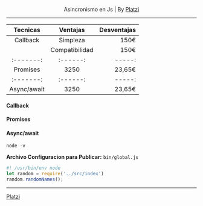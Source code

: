 <p align="center"> Asincronismo en Js | By <a href="https://platzi.com/r/fernandofh/" target="_blank"> Platzi</a></p>

-------
| Tecnicas | Ventajas |  Desventajas |
| :-------: | :------: | -----: |
| Callback  | Simpleza    | 150€   |
|            | Compatibilidad  | 150€   |
| :-------: | :------: | -----: |
| Promises  | 3250     | 23,65€ |
| :-------: | :------: | -----: |
| Async/await  | 3250     | 23,65€ |

#### Callback 

#### Promises 
#### Async/await 


``node -v ``

**Archivo Configuracion para Publicar:** ``bin/global.js``
```javascript
#! /usr/bin/env node
let random = require('../src/index')
random.randomNames();
```

-------
[Platzi](https://platzi.com/r/fernandofh/)
